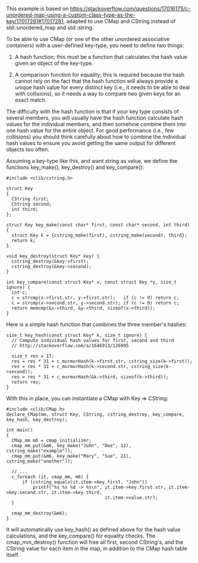 This example is based on https://stackoverflow.com/questions/17016175/c-unordered-map-using-a-custom-class-type-as-the-key/17017281#17017281, adapted to use CMap and CString instead of std::unordered_map and std::string.

To be able to use CMap (or one of the other unordered associative containers) with a user-defined key-type, you need to define two things:

1. A hash function; this must be a function that calculates the hash value given an object of the key-type.

2. A comparison function for equality; this is required because the hash cannot rely on the fact that the hash function will always provide a unique hash value for every distinct key (i.e., it needs to be able to deal with collisions), so it needs a way to compare two given keys for an exact match.

The difficulty with the hash function is that if your key type consists of several members, you will usually have the hash function calculate hash values for the individual members, and then somehow combine them into one hash value for the entire object. For good performance (i.e., few collisions) you should think carefully about how to combine the individual hash values to ensure you avoid getting the same output for different objects too often.

Assuming a key-type like this, and want string as value, we define the functions key_make(), key_destroy() and key_compare():
```
#include <clib/cstring.h>

struct Key
{
  CString first;
  CString second;
  int third;
};

struct Key key_make(const char* first, const char* second, int third) {
  struct Key k = {cstring_make(first), cstring_make(second), third};
  return k;
}

void key_destroy(struct Key* key) {
  cstring_destroy(&key->first);
  cstring_destroy(&key->second);
}

int key_compare(const struct Key* x, const struct Key *y, size_t ignore) {
  int c;
  c = strcmp(x->first.str, y->first.str);   if (c != 0) return c;
  c = strcmp(x->second.str, y->second.str); if (c != 0) return c;
  return memcmp(&x->third, &y->third, sizeof(x->third));
}
```
Here is a simple hash function that combines the three member's hashes:
```
size_t key_hash(const struct Key* k, size_t ignore) {
  // Compute individual hash values for first, second and third
  // http://stackoverflow.com/a/1646913/126995

  size_t res = 17;  
  res = res * 31 + c_murmurHash(k->first.str, cstring_size(k->first));
  res = res * 31 + c_murmurHash(k->second.str, cstring_size(k->second));
  res = res * 31 + c_murmurHash(&k->third, sizeof(k->third));
  return res;
}
```
With this in place, you can instantiate a CMap with Key => CString:
```
#include <clib/CMap.h>
declare_CMap(mm, struct Key, CString, cstring_destroy, key_compare, key_hash, key_destroy);

int main()
{
  CMap_mm m6 = cmap_initializer;
  cmap_mm_put(&m6, key_make("John", "Doe", 12), cstring_make("example"));
  cmap_mm_put(&m6, key_make("Mary", "Sue", 21), cstring_make("another"));
  
  // ...
  c_foreach (it, cmap_mm, m6) {
      if (cstring_equals(it.item->key.first, "John"))
          printf("%s %s %d -> %s\n", it.item->key.first.str, it.item->key.second.str, it.item->key.third,
                                     it.item->value.str);
  }
  
  cmap_mm_destroy(&m6);
}
```
It will automatically use key_hash() as defined above for the hash value calculations, and the key_compare() for equality checks.
The cmap_mm_destroy() function will free all first, second CString's, and the CString value for each item in the map, in addition to the CMap hash table itself.

